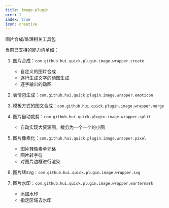 ```yaml
---
title: image-plugin
orer: 1
index: true
icon: creative
---
```


图片合成/处理相关工具包


当前已支持的能力清单如：

1. 图片合成：`com.github.hui.quick.plugin.image.wrapper.create`
	- 自定义的图片合成
	- 逐行生成文字的动图生成
	- 逐字输出的动图

2. 表情包生成：`com.github.hui.quick.plugin.image.wrapper.emoticon`

3. 模板方式的图文合成：`com.github.hui.quick.plugin.image.wrapper.merge`

4. 图片自动裁剪：`com.github.hui.quick.plugin.image.wrapper.split`
	- 自动实现大资源图，裁剪为一个一个的小图

5. 图片像素化：`com.github.hui.quick.plugin.image.wrapper.pixel`
	- 图片转像素单元格
	- 图片转字符
	- 对图片边框进行渲染

6. 图片转svg：`com.github.hui.quick.plugin.image.wrapper.svg`
	
7. 图片水印：`com.github.hui.quick.plugin.image.wrapper.wartermark`
	- 添加水印
	- 指定区域去水印